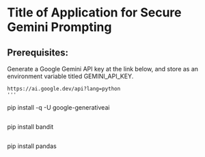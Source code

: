 # Title of Application for Secure Gemini Prompting

## Prerequisites:
Generate a Google Gemini API key at the link below, and store as an environment variable titled GEMINI_API_KEY.

```
https://ai.google.dev/api?lang=python
'''

```
pip install -q -U google-generativeai
```

```
pip install bandit
```

```
pip install pandas
```
